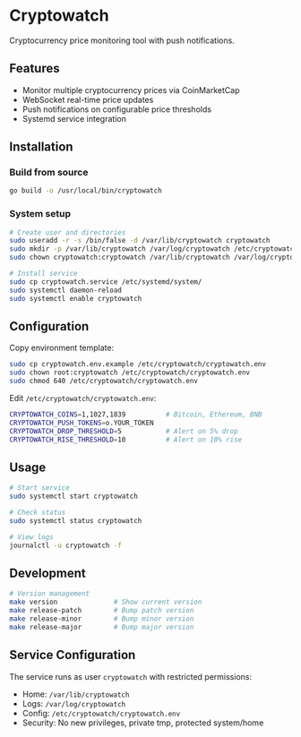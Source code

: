 # Cryptowatch

Cryptocurrency price monitoring tool with push notifications.

## Features

- Monitor multiple cryptocurrency prices via CoinMarketCap
- WebSocket real-time price updates
- Push notifications on configurable price thresholds
- Systemd service integration

## Installation

### Build from source
```bash
go build -o /usr/local/bin/cryptowatch
```

### System setup
```bash
# Create user and directories
sudo useradd -r -s /bin/false -d /var/lib/cryptowatch cryptowatch
sudo mkdir -p /var/lib/cryptowatch /var/log/cryptowatch /etc/cryptowatch
sudo chown cryptowatch:cryptowatch /var/lib/cryptowatch /var/log/cryptowatch

# Install service
sudo cp cryptowatch.service /etc/systemd/system/
sudo systemctl daemon-reload
sudo systemctl enable cryptowatch
```

## Configuration

Copy environment template:
```bash
sudo cp cryptowatch.env.example /etc/cryptowatch/cryptowatch.env
sudo chown root:cryptowatch /etc/cryptowatch/cryptowatch.env
sudo chmod 640 /etc/cryptowatch/cryptowatch.env
```

Edit `/etc/cryptowatch/cryptowatch.env`:
```bash
CRYPTOWATCH_COINS=1,1027,1839          # Bitcoin, Ethereum, BNB
CRYPTOWATCH_PUSH_TOKENS=o.YOUR_TOKEN
CRYPTOWATCH_DROP_THRESHOLD=5           # Alert on 5% drop
CRYPTOWATCH_RISE_THRESHOLD=10          # Alert on 10% rise
```

## Usage

```bash
# Start service
sudo systemctl start cryptowatch

# Check status
sudo systemctl status cryptowatch

# View logs
journalctl -u cryptowatch -f
```

## Development

```bash
# Version management
make version              # Show current version
make release-patch        # Bump patch version
make release-minor        # Bump minor version
make release-major        # Bump major version
```

## Service Configuration

The service runs as user `cryptowatch` with restricted permissions:
- Home: `/var/lib/cryptowatch`
- Logs: `/var/log/cryptowatch` 
- Config: `/etc/cryptowatch/cryptowatch.env`
- Security: No new privileges, private tmp, protected system/home